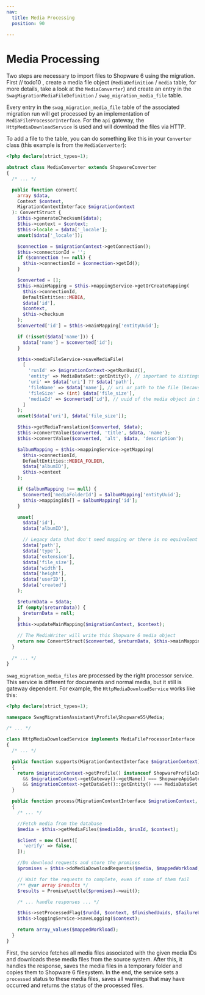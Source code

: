 ```yaml
---
nav:
  title: Media Processing
  position: 90

---
```


# Media Processing

Two steps are necessary to import files to Shopware 6 using the migration. First // todo10 , create a media file object  \(`MediaDefinition` / `media` table, for more details, take a look at the `MediaConverter`\) and create an entry in the `SwagMigrationMediaFileDefinition` / `swag_migration_media_file` table.

Every entry in the `swag_migration_media_file` table of the associated migration run will get processed by an implementation of `MediaFileProcessorInterface`. For the `api` gateway, the `HttpMediaDownloadService` is used and will download the files via HTTP.

To add a file to the table, you can do something like this in your `Converter` class \(this example is from the `MediaConverter`\):

```php
<?php declare(strict_types=1);

abstract class MediaConverter extends ShopwareConverter
{
  /* ... */

  public function convert(
    array $data,
    Context $context,
    MigrationContextInterface $migrationContext
  ): ConvertStruct {
    $this->generateChecksum($data);
    $this->context = $context;
    $this->locale = $data['_locale'];
    unset($data['_locale']);

    $connection = $migrationContext->getConnection();
    $this->connectionId = '';
    if ($connection !== null) {
      $this->connectionId = $connection->getId();
    }

    $converted = [];
    $this->mainMapping = $this->mappingService->getOrCreateMapping(
      $this->connectionId,
      DefaultEntities::MEDIA,
      $data['id'],
      $context,
      $this->checksum
    );
    $converted['id'] = $this->mainMapping['entityUuid'];

    if (!isset($data['name'])) {
      $data['name'] = $converted['id'];
    }

    $this->mediaFileService->saveMediaFile(
      [
        'runId' => $migrationContext->getRunUuid(),
        'entity' => MediaDataSet::getEntity(), // important to distinguish between private and public files
        'uri' => $data['uri'] ?? $data['path'],
        'fileName' => $data['name'], // uri or path to the file (because of the different implementations of the gateways)
        'fileSize' => (int) $data['file_size'],
        'mediaId' => $converted['id'], // uuid of the media object in Shopware 6
      ]
    );
    unset($data['uri'], $data['file_size']);

    $this->getMediaTranslation($converted, $data);
    $this->convertValue($converted, 'title', $data, 'name');
    $this->convertValue($converted, 'alt', $data, 'description');

    $albumMapping = $this->mappingService->getMapping(
      $this->connectionId,
      DefaultEntities::MEDIA_FOLDER,
      $data['albumID'],
      $this->context
    );

    if ($albumMapping !== null) {
      $converted['mediaFolderId'] = $albumMapping['entityUuid'];
      $this->mappingIds[] = $albumMapping['id'];
    }

    unset(
      $data['id'],
      $data['albumID'],

      // Legacy data that don't need mapping or there is no equivalent field
      $data['path'],
      $data['type'],
      $data['extension'],
      $data['file_size'],
      $data['width'],
      $data['height'],
      $data['userID'],
      $data['created']
    );

    $returnData = $data;
    if (empty($returnData)) {
      $returnData = null;
    }
    $this->updateMainMapping($migrationContext, $context);

    // The MediaWriter will write this Shopware 6 media object
    return new ConvertStruct($converted, $returnData, $this->mainMapping['id']);
  }

  /* ... */
}
```

`swag_migration_media_files` are processed by the right processor service. This service is different for documents and normal media, but it still is gateway dependent. For example, the `HttpMediaDownloadService` works like this:

```php
<?php declare(strict_types=1);

namespace SwagMigrationAssistant\Profile\Shopware55\Media;

/* ... */

class HttpMediaDownloadService implements MediaFileProcessorInterface
{
  /* ... */

  public function supports(MigrationContextInterface $migrationContext): bool
  {
    return $migrationContext->getProfile() instanceof ShopwareProfileInterface
      && $migrationContext->getGateway()->getName() === ShopwareApiGateway::GATEWAY_NAME
      && $migrationContext->getDataSet()::getEntity() === MediaDataSet::getEntity();
  }

  public function process(MigrationContextInterface $migrationContext, Context $context, array $workload, int $fileChunkByteSize): array
  {
    /* ... */

    //Fetch media from the database
    $media = $this->getMediaFiles($mediaIds, $runId, $context);

    $client = new Client([
      'verify' => false,
    ]);

    //Do download requests and store the promises
    $promises = $this->doMediaDownloadRequests($media, $mappedWorkload, $client);

    // Wait for the requests to complete, even if some of them fail
    /** @var array $results */
    $results = Promise\settle($promises)->wait();

    /* ... handle responses ... */

    $this->setProcessedFlag($runId, $context, $finishedUuids, $failureUuids);
    $this->loggingService->saveLogging($context);

    return array_values($mappedWorkload);
  }
}
```

First, the service fetches all media files associated with the given media IDs and downloads these media files from the source system. After this, it handles the response, saves the media files in a temporary folder and copies them to Shopware 6 filesystem. In the end, the service sets a `processed` status to these media files, saves all warnings that may have occurred and returns the status of the processed files.

